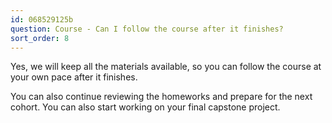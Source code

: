 ```yaml
---
id: 068529125b
question: Course - Can I follow the course after it finishes?
sort_order: 8
---
```


Yes, we will keep all the materials available, so you can follow the course at your own pace after it finishes.

You can also continue reviewing the homeworks and prepare for the next cohort. You can also start working on your final capstone project.